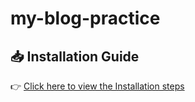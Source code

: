 # my-blog-practice
## 📥 Installation Guide

👉 [Click here to view the Installation steps](https://github.com/sonali-1009/my-blog-practice/wiki/Installation)
